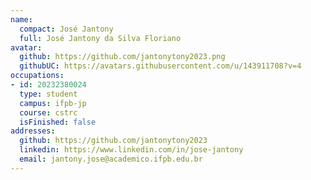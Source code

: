 ```yaml
---
name:
  compact: José Jantony
  full: José Jantony da Silva Floriano
avatar:
  github: https://github.com/jantonytony2023.png
  githubUC: https://avatars.githubusercontent.com/u/143911708?v=4
occupations:
- id: 20232380024
  type: student
  campus: ifpb-jp
  course: cstrc
  isFinished: false
addresses:
  github: https://github.com/jantonytony2023
  linkedin: https://www.linkedin.com/in/jose-jantony
  email: jantony.jose@academico.ifpb.edu.br
---
```


